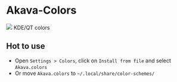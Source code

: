 # Akava-Colors
![](https://i.imgur.com/UXQrPpE.png)
KDE/QT colors

## Hot to use
* Open `Settings > Colors`, click on `Install from file` and select `Akava.colors` 
* Or move `Akava.colors` to `~/.local/share/color-schemes/`
